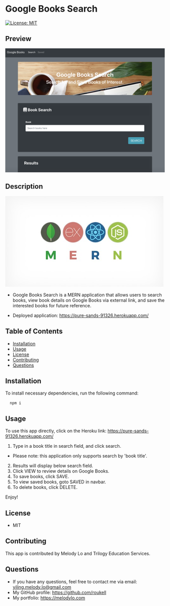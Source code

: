 
  # Google Books Search
  [![License: MIT](https://img.shields.io/badge/License-MIT-yellow.svg)](https://opensource.org/licenses/MIT)

  ## Preview
  ![img](./image/preview.png)

  ## Description
  ![img](./image/mern.jpeg)
  * Google Books Search is a MERN application that allows users to search books, view book details on Google Books via external link, and save the interested books for future reference.

  * Deployed application: https://pure-sands-91326.herokuapp.com/

  ## Table of Contents
  * [Installation](#installation)
  * [Usage](#Usage)
  * [License](#License)
  * [Contributing](#Contributing)
  * [Questions](#Questions)

  ## Installation
  To install necessary dependencies, run the following command:

      npm i

  ## Usage
  To use this app directly, click on the Heroku link: https://pure-sands-91326.herokuapp.com/

  1. Type in a book title in search field, and click search.
  * Please note: this application only supports search by 'book title'.
  2. Results will display below search field. 
  3. Click VIEW to review details on Google Books.
  4. To save books, click SAVE.
  5. To view saved books, goto SAVED in navbar.
  6. To delete books, click DELETE.

  Enjoy!

  ## License
  * MIT

  ## Contributing
  This app is contributed by Melody Lo and Trilogy Education Services.


  ## Questions
  * If you have any questions, feel free to contact me via email: yiling.melody.lo@gmail.com
  * My GitHub profile: https://github.com/roukell
  * My portfolio: https://melodylo.com

  
  